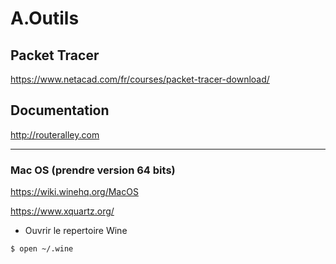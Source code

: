 # A.Outils

## Packet Tracer

   https://www.netacad.com/fr/courses/packet-tracer-download/

## Documentation


   http://routeralley.com
   

---

 ### Mac OS (prendre version 64 bits)
 
 https://wiki.winehq.org/MacOS
 
 https://www.xquartz.org/
 
 * Ouvrir le repertoire Wine
 
 ```
 $ open ~/.wine
 ```
 
 
